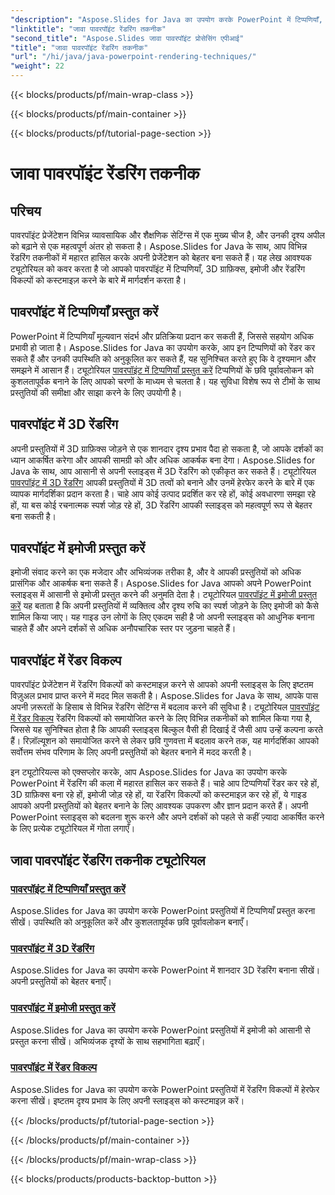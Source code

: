 ```yaml
---
"description": "Aspose.Slides for Java का उपयोग करके PowerPoint में टिप्पणियाँ, 3D ग्राफ़िक्स, इमोजी और बहुत कुछ प्रस्तुत करना सीखें। बेहतर प्रस्तुतियों के लिए व्यापक ट्यूटोरियल।"
"linktitle": "जावा पावरपॉइंट रेंडरिंग तकनीक"
"second_title": "Aspose.Slides जावा पावरपॉइंट प्रोसेसिंग एपीआई"
"title": "जावा पावरपॉइंट रेंडरिंग तकनीक"
"url": "/hi/java/java-powerpoint-rendering-techniques/"
"weight": 22
---
```


{{< blocks/products/pf/main-wrap-class >}}

{{< blocks/products/pf/main-container >}}

{{< blocks/products/pf/tutorial-page-section >}}

# जावा पावरपॉइंट रेंडरिंग तकनीक


## परिचय

पावरपॉइंट प्रेजेंटेशन विभिन्न व्यावसायिक और शैक्षणिक सेटिंग्स में एक मुख्य चीज है, और उनकी दृश्य अपील को बढ़ाने से एक महत्वपूर्ण अंतर हो सकता है। Aspose.Slides for Java के साथ, आप विभिन्न रेंडरिंग तकनीकों में महारत हासिल करके अपनी प्रेजेंटेशन को बेहतर बना सकते हैं। यह लेख आवश्यक ट्यूटोरियल को कवर करता है जो आपको पावरपॉइंट में टिप्पणियाँ, 3D ग्राफ़िक्स, इमोजी और रेंडरिंग विकल्पों को कस्टमाइज़ करने के बारे में मार्गदर्शन करता है।

## पावरपॉइंट में टिप्पणियाँ प्रस्तुत करें

PowerPoint में टिप्पणियाँ मूल्यवान संदर्भ और प्रतिक्रिया प्रदान कर सकती हैं, जिससे सहयोग अधिक प्रभावी हो जाता है। Aspose.Slides for Java का उपयोग करके, आप इन टिप्पणियों को रेंडर कर सकते हैं और उनकी उपस्थिति को अनुकूलित कर सकते हैं, यह सुनिश्चित करते हुए कि वे दृश्यमान और समझने में आसान हैं। ट्यूटोरियल [पावरपॉइंट में टिप्पणियाँ प्रस्तुत करें](./render-comments-powerpoint/) टिप्पणियों के छवि पूर्वावलोकन को कुशलतापूर्वक बनाने के लिए आपको चरणों के माध्यम से चलता है। यह सुविधा विशेष रूप से टीमों के साथ प्रस्तुतियों की समीक्षा और साझा करने के लिए उपयोगी है।

## पावरपॉइंट में 3D रेंडरिंग

अपनी प्रस्तुतियों में 3D ग्राफ़िक्स जोड़ने से एक शानदार दृश्य प्रभाव पैदा हो सकता है, जो आपके दर्शकों का ध्यान आकर्षित करेगा और आपकी सामग्री को और अधिक आकर्षक बना देगा। Aspose.Slides for Java के साथ, आप आसानी से अपनी स्लाइड्स में 3D रेंडरिंग को एकीकृत कर सकते हैं। ट्यूटोरियल [पावरपॉइंट में 3D रेंडरिंग](./3d-rendering-powerpoint/) आपकी प्रस्तुतियों में 3D तत्वों को बनाने और उनमें हेरफेर करने के बारे में एक व्यापक मार्गदर्शिका प्रदान करता है। चाहे आप कोई उत्पाद प्रदर्शित कर रहे हों, कोई अवधारणा समझा रहे हों, या बस कोई रचनात्मक स्पर्श जोड़ रहे हों, 3D रेंडरिंग आपकी स्लाइड्स को महत्वपूर्ण रूप से बेहतर बना सकती है।

## पावरपॉइंट में इमोजी प्रस्तुत करें

इमोजी संवाद करने का एक मजेदार और अभिव्यंजक तरीका है, और वे आपकी प्रस्तुतियों को अधिक प्रासंगिक और आकर्षक बना सकते हैं। Aspose.Slides for Java आपको अपने PowerPoint स्लाइड्स में आसानी से इमोजी प्रस्तुत करने की अनुमति देता है। ट्यूटोरियल [पावरपॉइंट में इमोजी प्रस्तुत करें](./render-emojis-powerpoint/) यह बताता है कि अपनी प्रस्तुतियों में व्यक्तित्व और दृश्य रुचि का स्पर्श जोड़ने के लिए इमोजी को कैसे शामिल किया जाए। यह गाइड उन लोगों के लिए एकदम सही है जो अपनी स्लाइड्स को आधुनिक बनाना चाहते हैं और अपने दर्शकों से अधिक अनौपचारिक स्तर पर जुड़ना चाहते हैं।

## पावरपॉइंट में रेंडर विकल्प

पावरपॉइंट प्रेजेंटेशन में रेंडरिंग विकल्पों को कस्टमाइज़ करने से आपको अपनी स्लाइड्स के लिए इष्टतम विज़ुअल प्रभाव प्राप्त करने में मदद मिल सकती है। Aspose.Slides for Java के साथ, आपके पास अपनी ज़रूरतों के हिसाब से विभिन्न रेंडरिंग सेटिंग्स में बदलाव करने की सुविधा है। ट्यूटोरियल [पावरपॉइंट में रेंडर विकल्प](./render-options-powerpoint/) रेंडरिंग विकल्पों को समायोजित करने के लिए विभिन्न तकनीकों को शामिल किया गया है, जिससे यह सुनिश्चित होता है कि आपकी स्लाइड्स बिल्कुल वैसी ही दिखाई दें जैसी आप उन्हें कल्पना करते हैं। रिज़ॉल्यूशन को समायोजित करने से लेकर छवि गुणवत्ता में बदलाव करने तक, यह मार्गदर्शिका आपको सर्वोत्तम संभव परिणाम के लिए अपनी प्रस्तुतियों को बेहतर बनाने में मदद करती है।

इन ट्यूटोरियल्स को एक्सप्लोर करके, आप Aspose.Slides for Java का उपयोग करके PowerPoint में रेंडरिंग की कला में महारत हासिल कर सकते हैं। चाहे आप टिप्पणियाँ रेंडर कर रहे हों, 3D ग्राफ़िक्स बना रहे हों, इमोजी जोड़ रहे हों, या रेंडरिंग विकल्पों को कस्टमाइज़ कर रहे हों, ये गाइड आपको अपनी प्रस्तुतियों को बेहतर बनाने के लिए आवश्यक उपकरण और ज्ञान प्रदान करते हैं। अपनी PowerPoint स्लाइड्स को बदलना शुरू करने और अपने दर्शकों को पहले से कहीं ज़्यादा आकर्षित करने के लिए प्रत्येक ट्यूटोरियल में गोता लगाएँ।
## जावा पावरपॉइंट रेंडरिंग तकनीक ट्यूटोरियल
### [पावरपॉइंट में टिप्पणियाँ प्रस्तुत करें](./render-comments-powerpoint/)
Aspose.Slides for Java का उपयोग करके PowerPoint प्रस्तुतियों में टिप्पणियाँ प्रस्तुत करना सीखें। उपस्थिति को अनुकूलित करें और कुशलतापूर्वक छवि पूर्वावलोकन बनाएँ।
### [पावरपॉइंट में 3D रेंडरिंग](./3d-rendering-powerpoint/)
Aspose.Slides for Java का उपयोग करके PowerPoint में शानदार 3D रेंडरिंग बनाना सीखें। अपनी प्रस्तुतियों को बेहतर बनाएँ।
### [पावरपॉइंट में इमोजी प्रस्तुत करें](./render-emojis-powerpoint/)
Aspose.Slides for Java का उपयोग करके PowerPoint प्रस्तुतियों में इमोजी को आसानी से प्रस्तुत करना सीखें। अभिव्यंजक दृश्यों के साथ सहभागिता बढ़ाएँ।
### [पावरपॉइंट में रेंडर विकल्प](./render-options-powerpoint/)
Aspose.Slides for Java का उपयोग करके PowerPoint प्रस्तुतियों में रेंडरिंग विकल्पों में हेरफेर करना सीखें। इष्टतम दृश्य प्रभाव के लिए अपनी स्लाइड्स को कस्टमाइज़ करें।

{{< /blocks/products/pf/tutorial-page-section >}}

{{< /blocks/products/pf/main-container >}}

{{< /blocks/products/pf/main-wrap-class >}}

{{< blocks/products/products-backtop-button >}}